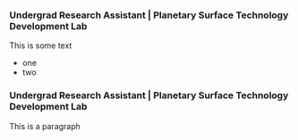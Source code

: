 
### Undergrad Research Assistant | Planetary Surface Technology Development Lab 
This is some text
- one
- two
     
### Undergrad Research Assistant | Planetary Surface Technology Development Lab
This is a paragraph